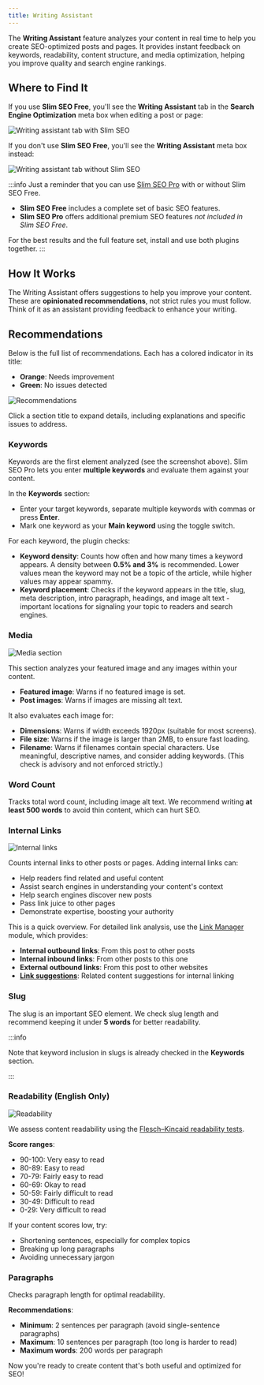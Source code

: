 ```yaml
---
title: Writing Assistant
---
```


The **Writing Assistant** feature analyzes your content in real time to help you create SEO-optimized posts and pages. It provides instant feedback on keywords, readability, content structure, and media optimization, helping you improve quality and search engine rankings.

## Where to Find It

If you use **Slim SEO Free**, you'll see the **Writing Assistant** tab in the **Search Engine Optimization** meta box when editing a post or page:

![Writing assistant tab with Slim SEO](img/writing-assistant-with-slim-seo.png)

If you don't use **Slim SEO Free**, you'll see the **Writing Assistant** meta box instead:

![Writing assistant tab without Slim SEO](img/writing-assistant-without-slim-seo.png)

:::info
Just a reminder that you can use [Slim SEO Pro](https://wpslimseo.com/products/slim-seo-pro/) with or without Slim SEO Free.

- **Slim SEO Free** includes a complete set of basic SEO features.
- **Slim SEO Pro** offers additional premium SEO features *not included in Slim SEO Free*.

For the best results and the full feature set, install and use both plugins together.
:::

## How It Works

The Writing Assistant offers suggestions to help you improve your content. These are **opinionated recommendations**, not strict rules you must follow. Think of it as an assistant providing feedback to enhance your writing.

## Recommendations

Below is the full list of recommendations. Each has a colored indicator in its title:
- **Orange**: Needs improvement
- **Green**: No issues detected

![Recommendations](img/recommendations.png)

Click a section title to expand details, including explanations and specific issues to address.

### Keywords

Keywords are the first element analyzed (see the screenshot above). Slim SEO Pro lets you enter **multiple keywords** and evaluate them against your content.

In the **Keywords** section:
- Enter your target keywords, separate multiple keywords with commas or press **Enter**.
- Mark one keyword as your **Main keyword** using the toggle switch.

For each keyword, the plugin checks:

- **Keyword density**: Counts how often and how many times a keyword appears. A density between **0.5% and 3%** is recommended. Lower values mean the keyword may not be a topic of the article, while higher values may appear spammy.
- **Keyword placement**: Checks if the keyword appears in the title, slug, meta description, intro paragraph, headings, and image alt text - important locations for signaling your topic to readers and search engines.

### Media

![Media section](img/media.png)

This section analyzes your featured image and any images within your content.

- **Featured image**: Warns if no featured image is set.
- **Post images**: Warns if images are missing alt text.

It also evaluates each image for:

- **Dimensions**: Warns if width exceeds 1920px (suitable for most screens).
- **File size**: Warns if the image is larger than 2MB, to ensure fast loading.
- **Filename**: Warns if filenames contain special characters. Use meaningful, descriptive names, and consider adding keywords. (This check is advisory and not enforced strictly.)

### Word Count

Tracks total word count, including image alt text. We recommend writing **at least 500 words** to avoid thin content, which can hurt SEO.

### Internal Links

![Internal links](img/internal-links.png)

Counts internal links to other posts or pages. Adding internal links can:

- Help readers find related and useful content
- Assist search engines in understanding your content's context
- Help search engines discover new posts
- Pass link juice to other pages
- Demonstrate expertise, boosting your authority

This is a quick overview. For detailed link analysis, use the [Link Manager](/slim-seo-pro/link-manager/post-links/) module, which provides:

- **Internal outbound links**: From this post to other posts
- **Internal inbound links**: From other posts to this one
- **External outbound links**: From this post to other websites
- [**Link suggestions**](/slim-seo-pro/link-manager/link-suggestions/): Related content suggestions for internal linking

### Slug

The slug is an important SEO element. We check slug length and recommend keeping it under **5 words** for better readability.

:::info

Note that keyword inclusion in slugs is already checked in the **Keywords** section.

:::

### Readability (English Only)

![Readability](img/readability.png)

We assess content readability using the [Flesch–Kincaid readability tests](https://en.wikipedia.org/wiki/Flesch%E2%80%93Kincaid_readability_tests).

**Score ranges**:

- 90-100: Very easy to read
- 80-89: Easy to read
- 70-79: Fairly easy to read
- 60-69: Okay to read
- 50-59: Fairly difficult to read
- 30-49: Difficult to read
- 0-29: Very difficult to read

If your content scores low, try:

- Shortening sentences, especially for complex topics
- Breaking up long paragraphs
- Avoiding unnecessary jargon

### Paragraphs

Checks paragraph length for optimal readability.

**Recommendations**:

- **Minimum**: 2 sentences per paragraph (avoid single-sentence paragraphs)
- **Maximum**: 10 sentences per paragraph (too long is harder to read)
- **Maximum words**: 200 words per paragraph

Now you're ready to create content that's both useful and optimized for SEO!
